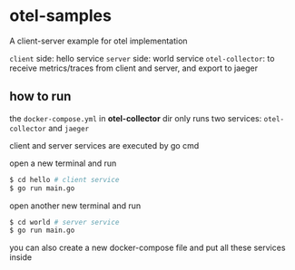 # otel-samples


A client-server example for otel implementation

`client` side: hello service
`server` side: world service
`otel-collector`: to receive metrics/traces from client and server, and export to jaeger

## how to run 

the `docker-compose.yml` in **otel-collector** dir only runs two services: `otel-collector` and `jaeger`

client and server services are executed by go cmd

open a new terminal and run

```bash
$ cd hello # client service
$ go run main.go
```

open another new terminal and run

```bash
$ cd world # server service
$ go run main.go
```

you can also create a new docker-compose file and put all these services inside